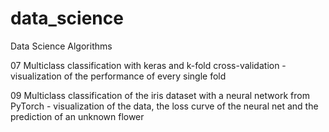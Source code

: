 # data_science
Data Science Algorithms

07 Multiclass classification with keras and k-fold cross-validation - visualization of the performance of every single fold

09 Multiclass classification of the iris dataset with a neural network from PyTorch - visualization of the data, the loss curve of the neural net and the prediction of an unknown flower
